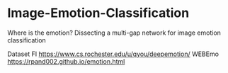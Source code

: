 # Image-Emotion-Classification
Where is the emotion? Dissecting  a multi-gap network for image emotion classification

Dataset
FI https://www.cs.rochester.edu/u/qyou/deepemotion/
WEBEmo https://rpand002.github.io/emotion.html
